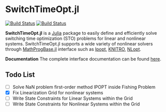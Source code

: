 # SwitchTimeOpt.jl

[![Build Status](https://travis-ci.org/bstellato/SwitchTimeOpt.jl.svg?branch=master)](https://travis-ci.org/bstellato/SwitchTimeOpt.jl)
[![Build Status](https://ci.appveyor.com/api/projects/status/github/bstellato/SwitchTimeOpt.jl?branch=master&svg=true)](https://ci.appveyor.com/project/bstellato/switchtimeopt-jl/branch/master)



**SwitchTimeOpt.jl** is a [Julia](https://github.com/JuliaLang/julia) package to easily define and efficiently solve switching time optimization (STO) problems for linear and nonlinear systems. SwitchTimeOpt.jl supports a wide variety of nonlinear solvers through [MathProgBase.jl](https://github.com/JuliaOpt/MathProgBase.jl) interface such as [Ipopt](https://github.com/JuliaOpt/Ipopt.jl), [KNITRO](https://github.com/JuliaOpt/KNITRO.jl), [NLopt](https://github.com/JuliaOpt/NLopt.jl).


**Documentation** The complete interface documentation can be found [here](http://switchtimeoptjl.readthedocs.io/en/latest/).


## Todo List
- [ ] Solve NaN problem first-order method IPOPT inside Fishing Problem
- [X] Fix Linearization Grid for nonlinear systems
- [ ] Write State Constraints for Linear Systems within the Grid
- [ ] Write State Constraints for Nonlinear Systems within the Grid

<!-- ## Installation

You can install the package by running

    julia> Pkg.clone("git://github.com/bstellato/SwitchTimeOpt.jl.git")

This does not install any nonlinear solvers. If you don’t have a nonlinear solver installed already, you will want to install a solver such as [Ipopt](https://github.com/JuliaOpt/Ipopt.jl) by running:

    julia> Pkg.add("Ipopt")


## Usage

### Linear Switching Time Optimization


### Nonlinear Switching Time Optimization -->
